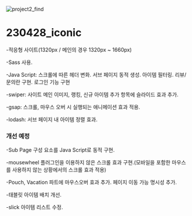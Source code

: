 ![project2_find](https://github.com/Jinju-Jeon/team_project/assets/122503637/9fc30a3b-6c9f-41a1-b6e5-efbf1443f7a0)


# 230428_iconic
-적응형 사이트(1320px / 메인의 경우 1320px ~ 1660px)

-Sass 사용.

-Java Script: 스크롤에 따른 헤더 변화. 서브 페이지 동적 생성. 아이템 필터링. 리뷰/문의란 구현. 로그인 기능 구현

-swiper: 사이트 메인 이미지, 랭킹, 신규 아이템 추가 항목에 슬라이드 효과 추가.

-gsap: 스크롤, 마우스 오버 시 실행되는 애니메이션 효과 적용.

-lodash: 서브 페이지 내 아이템 정렬 효과.






### 개선 예정
-Sub Page 구성 요소를 Java Script로 동적 구현.

-mousewheel 플러그인을 이용하지 않은 스크롤 효과 구현.(모바일을 포함한 마우스를 사용하지 않는 상황에서의 스크롤 효과 적용)

-Pouch, Vacation 파트에 마우스오버 효과 추가. 페이지 이동 가능 명시성 추가.

-태블릿 아이템 배치 개선.

-slick 아이템 리스트 수정.
